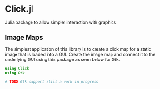 # Click.jl
Julia package to allow simpler interaction with graphics

## Image Maps
The simplest application of this library is to create a click map for a static 
image that is loaded into a GUI. Create the image map and connect it to the 
underlying GUI using this package as seen below for Gtk.

```julia
using Click
using Gtk

# TODO Gtk support still a work in progress
```
